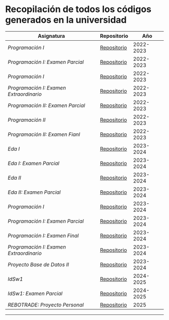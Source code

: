 # Recopilación de todos los códigos generados en la universidad

| **Asignatura** | **Repositorio** | **Año** |
| --- | --- | --- |
| *Programación I* | [Repositorio](https://github.com/oscarsantasanchez/prg1-22-23/tree/main/retos/entregas/oscarSantamaria) | 2022-2023 |
| *Programación I: Examen Parcial* | [Repositorio](https://github.com/oscarsantasanchez/PRG1-22-23-ExamenParcial/tree/main/entregas/santamariaOscar) | 2022-2023 |
| *Programación I* | [Repositorio](https://github.com/oscarsantasanchez/prg1-22-23/tree/main/retos/oscarSantamaria) | 2022-2023  |
| *Programación I: Examen Extraordinario* | [Repositorio](https://github.com/oscarsantasanchez/PRG1-22-23-ExamenExtraordinario/tree/main/santamariasanchezOscar) | 2022-2023 |
| *Programación II: Examen Parcial* | [Repositorio](https://github.com/oscarsantasanchez/parcial-progra2-22-23/tree/main/entregas/santamariaOscar) | 2022-2023 |
| *Programación II* | [Repositorio](https://github.com/oscarsantasanchez/progra2-22-23/tree/main/ejercicios/entregas) | 2022-2023 |
| *Programación II: Examen Fianl* | [Repositorio](https://github.com/oscarsantasanchez/final-progra2-22-23/tree/main/oscarSantamaria/examen-final-p2) | 2022-2023 |
| *Eda I* | [Repositorio](https://github.com/oscarsantasanchez/23-24-eda1/branches) | 2023-2024 |
| *Eda I: Examen Parcial* | [Repositorio](https://github.com/Ingenieria-Informatica-UNEATLANTICO/23-24-eda1-examen-parcial-Oscarsantasanchez/tree/main/src) | 2023-2024 |
| *Eda II* | [Repositorio](https://github.com/oscarsantasanchez/23-24-eda2/branches) | 2023-2024 |
| *Eda II: Examen Parcial* | [Repositorio](https://github.com/oscarsantasanchez/23-24-eda2-ep/tree/parcial-eda/entregas/santamariaOscar) | 2023-2024 |
| *Programación I* | [Repositorio](https://github.com/oscarsantasanchez/23-24-prg1/tree/main/src/ejercicios) | 2023-2024 |
| *Programación I: Examen Parcial* |  [Repositorio](https://github.com/Ingenieria-Informatica-UNEATLANTICO/23-24-prg1-examen-parcial-oscarsantasanchez/tree/main/src) | 2023-2024 |
| *Programación I: Examen Final* | [Repositorio](https://github.com/Ingenieria-Informatica-UNEATLANTICO/23-24-prg1-examen-final-oscarsantasanchez/tree/main/src) | 2023-2024 |
| *Programación I: Examen Extraordinario* | [Repositorio](https://github.com/Ingenieria-Informatica-UNEATLANTICO/23-24-prg1-examen-extraordinario-oscarsantasanchez/tree/main/src) | 2023-2024 |
| *Proyecto Base de Datos II* | [Repositorio]() | 2023-2024 |
| *IdSw1* | [Repositorio](https://github.com/oscarsantasanchez/24-25-IdSw1/tree/main/entregas/santamariaOscar) | 2024-2025 |
| *IdSw1: Examen Parcial* | [Repositorio](https://github.com/Ingenieria-Informatica-UNEATLANTICO/app-actividad-post-parcial-oscarsantasanchez/tree/main/documents) | 2024-2025 |
| *REBOTRADE: Proyecto Personal* | [Repositorio](https://github.com/oscarsantasanchez/ReebotTrade) | 2025 |

---